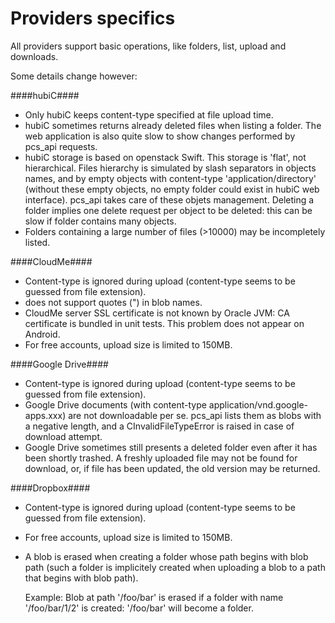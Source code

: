 Providers specifics
===================

All providers support basic operations, like folders, list, upload and downloads.

Some details change however:

####hubiC####

- Only hubiC keeps content-type specified at file upload time.
- hubiC sometimes returns already deleted files when listing a folder. The web application is also quite slow
  to show changes performed by pcs_api requests.
- hubiC storage is based on openstack Swift. This storage is 'flat', not hierarchical. Files hierarchy is
  simulated by slash separators in objects names, and by empty objects with content-type 'application/directory'
  (without these empty objects, no empty folder could exist in hubiC web interface). pcs_api takes care of these
  objets management. Deleting a folder implies one delete request per object to be deleted: this can be slow
  if folder contains many objects.
- Folders containing a large number of files (>10000) may be incompletely listed.

####CloudMe####

- Content-type is ignored during upload (content-type seems to be guessed from file extension).
- does not support quotes (") in blob names.
- CloudMe server SSL certificate is not known by Oracle JVM: CA certificate is bundled in unit tests.
  This problem does not appear on Android.
- For free accounts, upload size is limited to 150MB.

####Google Drive####

- Content-type is ignored during upload (content-type seems to be guessed from file extension).
- Google Drive documents (with content-type application/vnd.google-apps.xxx) are not downloadable per se. pcs_api lists
  them as blobs with a negative length, and a CInvalidFileTypeError is raised in case of download attempt.
- Google Drive sometimes still presents a deleted folder even after it has been shortly trashed.
  A freshly uploaded file may not be found for download, or, if file has been updated, the old version may be returned.

####Dropbox####

- Content-type is ignored during upload (content-type seems to be guessed from file extension).
- For free accounts, upload size is limited to 150MB.
- A blob is erased when creating a folder whose path begins with blob path (such a folder is implicitely created
  when uploading a blob to a path that begins with blob path).

  Example: Blob at path '/foo/bar' is erased if a folder with name '/foo/bar/1/2' is created:
  '/foo/bar' will become a folder.

